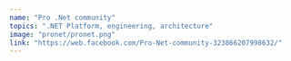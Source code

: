 ```yaml
---
name: "Pro .Net community"
topics: ".NET Platform, engineering, architecture"
image: "pronet/pronet.png"
link: "https://web.facebook.com/Pro-Net-community-323866207998632/"
---
```

